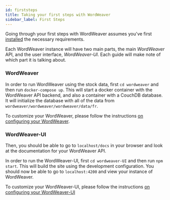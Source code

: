 ```yaml
---
id: firststeps
title: Taking your first steps with WordWeaver
sidebar_label: First Steps
---
```


Going through your first steps with WordWeaver assumes you've first [installed](installation.md) the necessary requirements.

Each WordWeaver instance will have two main parts, the main _WordWeaver_ API, and the user interface, _WordWeaver-UI_. Each guide will make note of which part it is talking about.

### WordWeaver

In order to run WordWeaver using the stock data, first `cd wordweaver` and then run `docker-compose up`. This will start a docker container with the WordWeaver API backend, and also a container with a CouchDB database. It will initialize the database with all of the data from `wordweaver/wordweaver/wordweaver/data/fr`.

To customize your WordWeaver, please follow the instructions [on configuring your WordWeaver](ww-customization.md).

### WordWeaver-UI

Then, you should be able to go to `localhost/docs` in your browser and look at the documentation for your WordWeaver API.

In order to run the WordWeaver-UI, first `cd wordweaver-UI` and then run `npm start`. This will build the site using the development configuration. You should now be able to go to `localhost:4200` and view your instance of WordWeaver.

To customize your WordWeaver-UI, please follow the instructions [on configuring your WordWeaver-UI](ww-ui-customization.md)